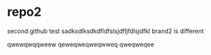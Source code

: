 # repo2
second github test
sadksdlksdkdfldfslsjdfljfdlsjdfkl
brand2 is different


qwewqwqqweew
qeweqweqweqwweq
qweqweqee

